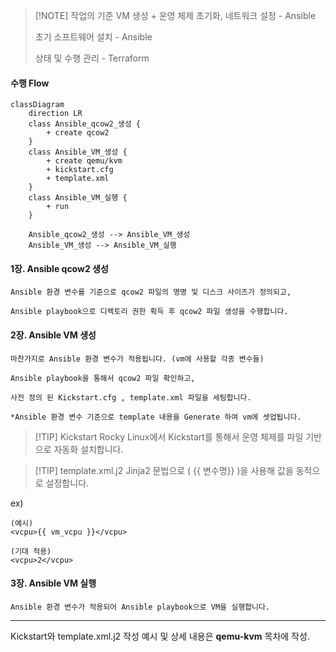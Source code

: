 > [!NOTE] 작업의 기준
> VM 생성 + 운영 체제 초기화, 네트워크 설정 - Ansible
> 
> 초기 소프트웨어 설치 - Ansible
> 
> 상태 및 수행 관리 - Terraform

#### 수행 Flow
```mermaid
classDiagram
    direction LR
    class Ansible_qcow2_생성 {
        + create qcow2
    }
    class Ansible_VM_생성 {
		+ create qemu/kvm
        + kickstart.cfg
        + template.xml
    }
    class Ansible_VM_실행 {
		+ run
    }

    Ansible_qcow2_생성 --> Ansible_VM_생성
    Ansible_VM_생성 --> Ansible_VM_실행

```
#### 1장. Ansible qcow2 생성
```
Ansible 환경 변수를 기준으로 qcow2 파일의 명명 및 디스크 사이즈가 정의되고,

Ansible playbook으로 디렉토리 권한 획득 후 qcow2 파일 생성을 수행합니다.
```

#### 2장. Ansible VM 생성
```
마찬가지로 Ansible 환경 변수가 적용됩니다. (vm에 사용할 각종 변수들)

Ansible playbook을 통해서 qcow2 파일 확인하고,

사전 정의 된 Kickstart.cfg , template.xml 파일을 세팅합니다.

*Ansible 환경 변수 기준으로 template 내용을 Generate 하여 vm에 셋업됩니다.
```

> [!TIP] Kickstart
> Rocky Linux에서 Kickstart를 통해서 운영 체제를 파일 기반으로 자동화 설치합니다.

> [!TIP] template.xml.j2
> Jinja2 문법으로 ( {{ 변수명}} )을 사용해 값을 동적으로 설정합니다.

ex)
```
(예시)
<vcpu>{{ vm_vcpu }}</vcpu>

(기대 적용)
<vcpu>2</vcpu>
```

#### 3장. Ansible VM 실행
```
Ansible 환경 변수가 적용되어 Ansible playbook으로 VM을 실행합니다.
```

___

Kickstart와 template.xml.j2 작성 예시 및 상세 내용은 **qemu-kvm** 목차에 작성.

